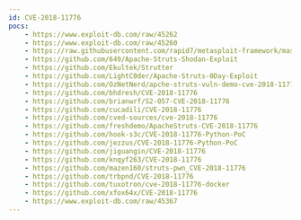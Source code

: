 ```yaml
---
id: CVE-2018-11776
pocs:
    - https://www.exploit-db.com/raw/45262
    - https://www.exploit-db.com/raw/45260
    - https://raw.githubusercontent.com/rapid7/metasploit-framework/master/modules/exploits/multi/http/struts2_namespace_ognl.rb
    - https://github.com/649/Apache-Struts-Shodan-Exploit
    - https://github.com/Ekultek/Strutter
    - https://github.com/LightC0der/Apache-Struts-0Day-Exploit
    - https://github.com/OzNetNerd/apche-struts-vuln-demo-cve-2018-11776
    - https://github.com/bhdresh/CVE-2018-11776
    - https://github.com/brianwrf/S2-057-CVE-2018-11776
    - https://github.com/cucadili/CVE-2018-11776
    - https://github.com/cved-sources/cve-2018-11776
    - https://github.com/freshdemo/ApacheStruts-CVE-2018-11776
    - https://github.com/hook-s3c/CVE-2018-11776-Python-PoC
    - https://github.com/jezzus/CVE-2018-11776-Python-PoC
    - https://github.com/jiguangin/CVE-2018-11776
    - https://github.com/knqyf263/CVE-2018-11776
    - https://github.com/mazen160/struts-pwn_CVE-2018-11776
    - https://github.com/trbpnd/CVE-2018-11776
    - https://github.com/tuxotron/cve-2018-11776-docker
    - https://github.com/xfox64x/CVE-2018-11776
    - https://www.exploit-db.com/raw/45367
---
```

